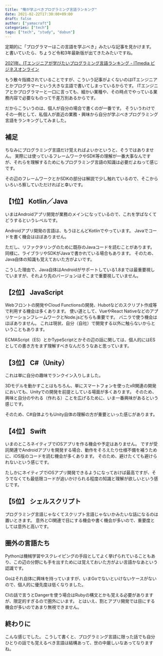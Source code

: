 ```yaml
---
title: "俺が学ぶべきプログラミング言語ランキング"
date: 2021-02-22T17:30:00+09:00
draft: false
author: ["yamacraft"]
categories: ["tech"]
tags: ["tech", "study", "dabun"]
---
```


定期的に「プログラマーはこの言語を学ぶべき」みたいな記事を見かけます。
と書いていたら、ちょうど令和3年最新版が出てきたみたいですね。

[2021年、ITエンジニアが学びたいプログラミング言語ランキング \- ITmedia ビジネスオンライン](https://www.itmedia.co.jp/business/articles/2102/11/news022.html)

もう散々指摘されていることですが、こういう記事がよくないのはITエンジニアとかプログラマーという大きな主語で書いてしまっているからです。
ITエンジニアとかプログラマーと一口に言っても、細かい業種や、その時点でやっている業務内容で必要なものって千差万別あるからです。

だからこういうのは、個人が自分の場合で書くのが一番です。
そういうわけでその一例として、私個人が直近の業務・興味から自分が学ぶべきプログラミング言語をランキングしてみました。

## 補足

ちなみにプログラミング言語だけ覚えればよいかというと、そうではありません。
実際には使っているフレームワークやSDK等の理解が一番大事なんですが、それらを理解するためにもプログラミング言語の知識は必要だよねって感じです。

その辺のフレームワークとかSDKの部分は解説で少し触れているので、そこからいろいろ察していただければと幸いです。

## 【1位】 Kotlin／Java

いまはAndroidアプリ開発が業務のメインになっているので、これを学ばなくてどうするというレベルです。

Androidアプリ開発の言語は、もうほとんどKotlinでやっています。
Javaでコードを書く機会はほぼありません。

ただし、リファクタリングのために既存のJavaコードを読むことがあります。
同様に、ライブラリやSDKがJavaで書かれている場合もあります。
そのため、Java自体の知識も覚えておいた方がよいです。

こうした理由で、Java自体はAndroidがサポートしている1.8までは最重要視していますが、それより先のバージョンはそこまで重要視していません。

## 【2位】 JavaScript

Webフロントの開発やCloud Functionsの開発、Hubotなどのスクリプト作成等で利用する機会は多くあります。
使い道として、VueやReact NativeなどのアプリケーションフレームワークとNode.jsどちらも重要です。
バニラで使う機会はほぼありません。
これは現状、自分（自社）で開発する以外に触らないからということもあります。

ECMAScript（ES）とかTypeScriptとかその辺の話に関しては、個人的にはESとしての書き方をまず理解すべきなんだろうなあと思っています。

## 【3位】 C#（Unity）

これは単に自分の趣味でランクイン入りしました。

3Dモデルを動かすことはもちろん、単にスマートフォンを使ったxR関連の開発においても、Unityでの開発を前提としている場面が多くあります。
そのため、興味と自分のやれる（作れる）ことを広げるために、いま一番興味があるという感じです。

そのため、C#自体よりもUnity自体の理解の方が重要といった感じがあります。

## 【4位】 Swift

いまのところネイティブでiOSアプリを作る機会や予定はありません。
ですが受託関連でAndroidアプリを開発する場合、動作をそろえたり仕様不備を補うために、iOS版のコードを読む機会が多くあります。
そのため、避けたくても避けられないという感じです。

たしかにネイティブでiOSアプリ開発できるようになっておけば最高ですが、そうでなくても最低限コードが追いかけられる程度の知識と理解が欲しいという感じです。

## 【5位】 シェルスクリプト

プログラミング言語じゃなくてスクリプト言語じゃないかみたいな話になるのは置いときます。
意外とCI関連で目にする機会や書く機会が多いので、重要度としては意外と高いです。

## 圏外の言語たち

Pythonは機械学習やスクレイピングの手段としてよく挙げられていることもあり、この辺の分野にも手を出すためには覚えておいた方がよい言語かなあという認識です。

Goはそれ自体に興味を持っていますが、いまGoでないといけないケースがないので、個人的に優先度は低くなりました。

CIの話で言うとDangerを使う場合はRubyの構文とかも覚える必要がありますが、限定的すぎるので圏外にいます。
とはいえ、割とアプリ開発では目にする機会が多いのであまり無視できません。

## 終わりに

こんな感じでした。
こうして書くと、プログラミング言語に限った話でも自分ひとりの話でも覚えるべき言語は結構あって、世の中厳しいなあってなりますね。
